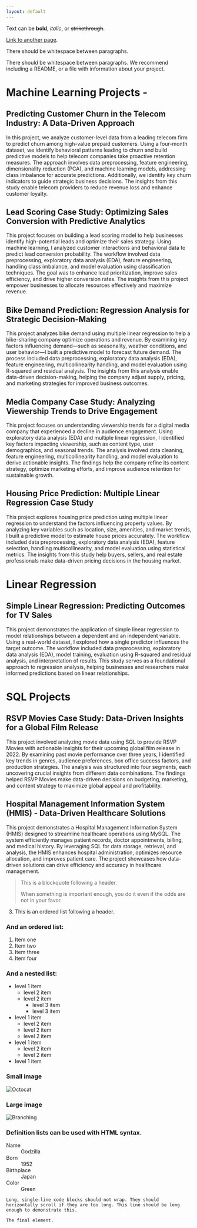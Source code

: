 ```yaml
---
layout: default
---
```


Text can be **bold**, _italic_, or ~~strikethrough~~.

[Link to another page](./another-page.html).

There should be whitespace between paragraphs.

There should be whitespace between paragraphs. We recommend including a README, or a file with information about your project.

# Machine Learning Projects - 

## Predicting Customer Churn in the Telecom Industry: A Data-Driven Approach

In this project, we analyze customer-level data from a leading telecom firm to predict churn among high-value prepaid customers. Using a four-month dataset, we identify behavioral patterns leading to churn and build predictive models to help telecom companies take proactive retention measures. The approach involves data preprocessing, feature engineering, dimensionality reduction (PCA), and machine learning models, addressing class imbalance for accurate predictions. Additionally, we identify key churn indicators to guide strategic business decisions. The insights from this study enable telecom providers to reduce revenue loss and enhance customer loyalty.

## Lead Scoring Case Study: Optimizing Sales Conversion with Predictive Analytics

This project focuses on building a lead scoring model to help businesses identify high-potential leads and optimize their sales strategy. Using machine learning, I analyzed customer interactions and behavioral data to predict lead conversion probability. The workflow involved data preprocessing, exploratory data analysis (EDA), feature engineering, handling class imbalance, and model evaluation using classification techniques. The goal was to enhance lead prioritization, improve sales efficiency, and drive higher conversion rates. The insights from this project empower businesses to allocate resources effectively and maximize revenue.

## Bike Demand Prediction: Regression Analysis for Strategic Decision-Making

This project analyzes bike demand using multiple linear regression to help a bike-sharing company optimize operations and revenue. By examining key factors influencing demand—such as seasonality, weather conditions, and user behavior—I built a predictive model to forecast future demand. The process included data preprocessing, exploratory data analysis (EDA), feature engineering, multicollinearity handling, and model evaluation using R-squared and residual analysis. The insights from this analysis enable data-driven decision-making, helping the company adjust supply, pricing, and marketing strategies for improved business outcomes.

## Media Company Case Study: Analyzing Viewership Trends to Drive Engagement

This project focuses on understanding viewership trends for a digital media company that experienced a decline in audience engagement. Using exploratory data analysis (EDA) and multiple linear regression, I identified key factors impacting viewership, such as content type, user demographics, and seasonal trends. The analysis involved data cleaning, feature engineering, multicollinearity handling, and model evaluation to derive actionable insights. The findings help the company refine its content strategy, optimize marketing efforts, and improve audience retention for sustainable growth.

## Housing Price Prediction: Multiple Linear Regression Case Study

This project explores housing price prediction using multiple linear regression to understand the factors influencing property values. By analyzing key variables such as location, size, amenities, and market trends, I built a predictive model to estimate house prices accurately. The workflow included data preprocessing, exploratory data analysis (EDA), feature selection, handling multicollinearity, and model evaluation using statistical metrics. The insights from this study help buyers, sellers, and real estate professionals make data-driven pricing decisions in the housing market.

# Linear Regression 

## Simple Linear Regression: Predicting Outcomes for TV Sales
This project demonstrates the application of simple linear regression to model relationships between a dependent and an independent variable. Using a real-world dataset, I explored how a single predictor influences the target outcome. The workflow included data preprocessing, exploratory data analysis (EDA), model training, evaluation using R-squared and residual analysis, and interpretation of results. This study serves as a foundational approach to regression analysis, helping businesses and researchers make informed predictions based on linear relationships.

# SQL Projects 

## RSVP Movies Case Study: Data-Driven Insights for a Global Film Release

This project involved analyzing movie data using SQL to provide RSVP Movies with actionable insights for their upcoming global film release in 2022. By examining past movie performance over three years, I identified key trends in genres, audience preferences, box office success factors, and production strategies. The analysis was structured into four segments, each uncovering crucial insights from different data combinations. The findings helped RSVP Movies make data-driven decisions on budgeting, marketing, and content strategy to maximize global appeal and profitability.

## Hospital Management Information System (HMIS) - Data-Driven Healthcare Solutions

This project demonstrates a Hospital Management Information System (HMIS) designed to streamline healthcare operations using MySQL. The system efficiently manages patient records, doctor appointments, billing, and medical history. By leveraging SQL for data storage, retrieval, and analysis, the HMIS enhances hospital administration, optimizes resource allocation, and improves patient care. The project showcases how data-driven solutions can drive efficiency and accuracy in healthcare management.


> This is a blockquote following a header.
>
> When something is important enough, you do it even if the odds are not in your favor.


3.  This is an ordered list following a header.



### And an ordered list:

1.  Item one
1.  Item two
1.  Item three
1.  Item four

### And a nested list:

- level 1 item
  - level 2 item
  - level 2 item
    - level 3 item
    - level 3 item
- level 1 item
  - level 2 item
  - level 2 item
  - level 2 item
- level 1 item
  - level 2 item
  - level 2 item
- level 1 item

### Small image

![Octocat](https://github.githubassets.com/images/icons/emoji/octocat.png)

### Large image

![Branching](https://guides.github.com/activities/hello-world/branching.png)


### Definition lists can be used with HTML syntax.

<dl>
<dt>Name</dt>
<dd>Godzilla</dd>
<dt>Born</dt>
<dd>1952</dd>
<dt>Birthplace</dt>
<dd>Japan</dd>
<dt>Color</dt>
<dd>Green</dd>
</dl>

```
Long, single-line code blocks should not wrap. They should horizontally scroll if they are too long. This line should be long enough to demonstrate this.
```

```
The final element.
```
